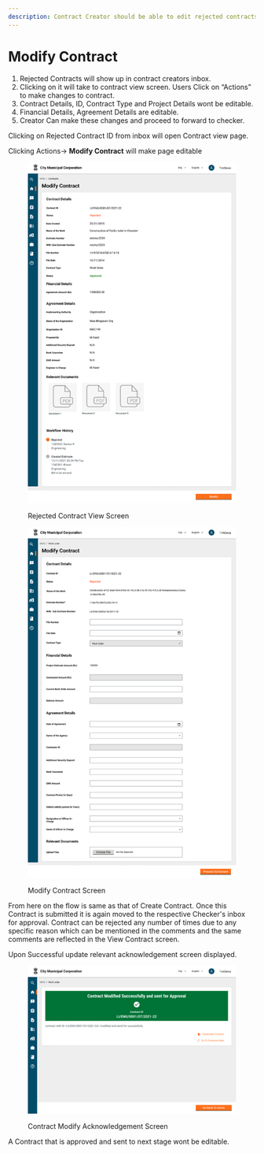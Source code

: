 ```yaml
---
description: Contract Creator should be able to edit rejected contracts and resubmit them .
---
```


# Modify Contract

1. Rejected Contracts will show up in contract creators inbox.
2. Clicking on it will take to contract view screen. Users Click on “Actions” to make changes to contract.
3. Contract Details, ID, Contract Type and Project Details wont be editable.
4. Financial Details, Agreement Details are editable.
5. Creator Can make these changes and proceed to forward to checker.

Clicking on Rejected Contract ID from inbox will open Contract view page.

Clicking Actions-> **Modify Contract** will make page editable

<figure><img src="../../../../.gitbook/assets/image (33).png" alt=""><figcaption><p>Rejected Contract View Screen</p></figcaption></figure>

<figure><img src="../../../../.gitbook/assets/image (27).png" alt=""><figcaption><p>Modify Contract Screen</p></figcaption></figure>

From here on the flow is same as that of Create Contract. Once this Contract is submitted it is again moved to the respective Checker's inbox for approval. Contract can be rejected any number of times due to any specific reason which can be mentioned in the comments and the same comments are reflected in the View Contract screen.&#x20;

Upon Successful update relevant acknowledgement screen displayed.

<figure><img src="../../../../.gitbook/assets/image (12).png" alt=""><figcaption><p>Contract Modify Acknowledgement Screen</p></figcaption></figure>

A Contract that is approved and sent to next stage wont be editable.
